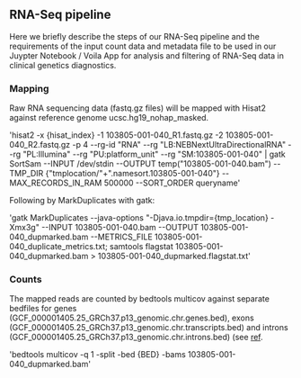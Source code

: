 ## RNA-Seq pipeline

Here we briefly describe the steps of our RNA-Seq pipeline and the requirements of the input count data and metadata file to be used in our Juypter Notebook / Voila App for analysis and filtering of RNA-Seq data in clinical genetics diagnostics.

### Mapping

Raw RNA sequencing data (fastq.gz files) will be mapped with Hisat2 against reference genome ucsc.hg19_nohap_masked.

'hisat2 -x {hisat_index} -1 103805-001-040_R1.fastq.gz -2 103805-001-040_R2.fastq.gz -p 4 --rg-id "RNA" --rg "LB:NEBNextUltraDirectionalRNA" --rg "PL:Illumina" --rg "PU:platform_unit" --rg "SM:103805-001-040" | gatk SortSam --INPUT /dev/stdin --OUTPUT temp("103805-001-040.bam") --TMP_DIR {"tmplocation/"+".namesort.103805-001-040"} --MAX_RECORDS_IN_RAM 500000 --SORT_ORDER queryname'

Following by MarkDuplicates with gatk:

'gatk MarkDuplicates --java-options \"-Djava.io.tmpdir={tmp_location} -Xmx3g\" --INPUT 103805-001-040.bam --OUTPUT 103805-001-040_dupmarked.bam --METRICS_FILE 103805-001-040_duplicate_metrics.txt; samtools flagstat 103805-001-040_dupmarked.bam > 103805-001-040_dupmarked.flagstat.txt' 

### Counts

The mapped reads are counted by bedtools multicov against separate bedfiles for genes (GCF_000001405.25_GRCh37.p13_genomic.chr.genes.bed), exons (GCF_000001405.25_GRCh37.p13_genomic.chr.transcripts.bed) and introns (GCF_000001405.25_GRCh37.p13_genomic.chr.introns.bed) (see [ref](https://github.com/KlinGenErasmusMC/rnaseq-voila/edit/main/rnaseq-pipeline.MD).

'bedtools multicov -q 1 -split -bed {BED} -bams 103805-001-040_dupmarked.bam'
